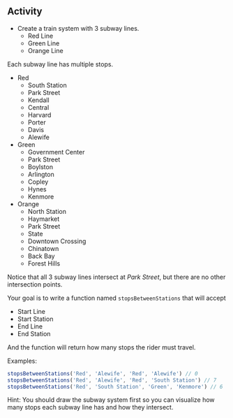 ## Activity

- Create a train system with 3 subway lines.
  - Red Line 
  - Green Line 
  - Orange Line 

Each subway line has multiple stops.
  - Red  
    - South Station
    - Park Street
    - Kendall
    - Central
    - Harvard
    - Porter
    - Davis
    - Alewife
  - Green  
    - Government Center
    - Park Street
    - Boylston
    - Arlington
    - Copley
    - Hynes
    - Kenmore
  - Orange  
    - North Station
    - Haymarket
    - Park Street
    - State
    - Downtown Crossing
    - Chinatown
    - Back Bay
    - Forest Hills

Notice that all 3 subway lines intersect at *Park Street*, but there are no other intersection points. 

Your goal is to write a function named `stopsBetweenStations` that will accept 
- Start Line
- Start Station
- End Line 
- End Station 

And the function will return how many stops the rider must travel.

Examples:
```js
stopsBetweenStations('Red', 'Alewife', 'Red', 'Alewife') // 0
stopsBetweenStations('Red', 'Alewife', 'Red', 'South Station') // 7
stopsBetweenStations('Red', 'South Station', 'Green', 'Kenmore') // 6
```

Hint:  You should draw the subway system first so you can visualize how many stops each subway line has and how they intersect.
